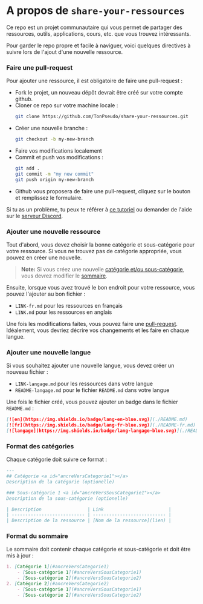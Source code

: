 # A propos de `share-your-ressources` 

Ce repo est un projet communautaire qui vous permet de partager des ressources, outils, applications, cours, etc. que vous trouvez intéressants.

Pour garder le repo propre et facile à naviguer, voici quelques directives à suivre lors de l'ajout d'une nouvelle ressource.

### Faire une pull-request <a id="making-a-pull-request"></a>

Pour ajouter une ressource, il est obligatoire de faire une pull-request :

- Fork le projet, un nouveau dépôt devrait être créé sur votre compte github.
- Cloner ce repo sur votre machine locale :
  ```bash
  git clone https://github.com/TonPseudo/share-your-ressources.git
  ```
- Créer une nouvelle branche :
  ```bash
  git checkout -b my-new-branch
  ```
- Faire vos modifications localement
- Commit et push vos modifications :
  ```bash
  git add .
  git commit -m "my new commit"
  git push origin my-new-branch
  ```
- Github vous proposera de faire une pull-request, cliquez sur le bouton et remplissez le formulaire.

Si tu as un problème, tu peux te référer à [ce tutoriel](https://www.digitalocean.com/community/tutorials/how-to-create-a-pull-request-on-github) ou demander de l'aide sur le [serveur Discord](https://discord.gg/Htg7jDAGHB).

### Ajouter une nouvelle ressource

Tout d'abord, vous devez choisir la bonne catégorie et sous-catégorie pour votre ressource. Si vous ne trouvez pas de catégorie appropriée, vous pouvez en créer une nouvelle.

> **Note:** Si vous créez une nouvelle [catégorie et/ou sous-catégorie](#category-format), vous devrez modifier le [sommaire](summary-format).

Ensuite, lorsque vous avez trouvé le bon endroit pour votre ressource, vous pouvez l'ajouter au bon fichier :
- `LINK-fr.md` pour les ressources en français
- `LINK.md` pour les ressources en anglais

Une fois les modifications faites, vous pouvez faire une [pull-request](#making-a-pull-request).
Idéalement, vous devriez décrire vos changements et les faire en chaque langue.

### Ajouter une nouvelle langue

Si vous souhaitez ajouter une nouvelle langue, vous devez créer un nouveau fichier :
- `LINK-langage.md` pour les ressources dans votre langue
- `README-langage.md` pour le fichier `README.md` dans votre langue

Une fois le fichier créé, vous pouvez ajouter un badge dans le fichier `README.md` :
```md
[![en](https://img.shields.io/badge/lang-en-blue.svg)](./README.md)
[![fr](https://img.shields.io/badge/lang-fr-blue.svg)](./README-fr.md)
[![langage](https://img.shields.io/badge/lang-langage-blue.svg)](./README-langage.md)
```

### Format des catégories <a id="category-format"></a>

Chaque catégorie doit suivre ce format :
```md
---
## Catégorie <a id="ancreVersCategorie1"></a>
Description de la catégorie (optionelle)

### Sous-catégorie 1 <a id="ancreVersSousCategorie1"></a>
Description de la sous-catégorie (optionelle)

| Description                 | Link                        |
| --------------------------- | --------------------------- |
| Description de la ressource | [Nom de la ressource](lien) |
```

### Format du sommaire <a id="summary-format"></a>

Le sommaire doit contenir chaque catégorie et sous-catégorie et doit être mis à jour :
```md
1. [Catégorie 1](#ancreVersCategorie1)
    - [Sous-catégorie 1](#ancreVersSousCategorie1)
    - [Sous-catégorie 2](#ancreVersSousCategorie2)
2. [Catégorie 2](#ancreVersCategorie2)
    - [Sous-catégorie 1](#ancreVersSousCategorie1)
    - [Sous-catégorie 2](#ancreVersSousCategorie2)
```
